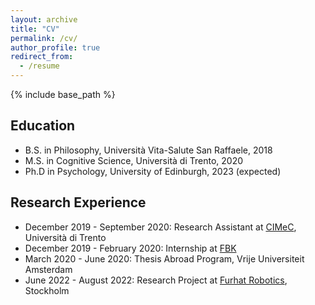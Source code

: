 ```yaml
---
layout: archive
title: "CV"
permalink: /cv/
author_profile: true
redirect_from:
  - /resume
---
```


{% include base_path %}

Education
---
* B.S. in Philosophy, Università Vita-Salute San Raffaele, 2018
* M.S. in Cognitive Science, Università di Trento, 2020
* Ph.D in Psychology, University of Edinburgh, 2023 (expected)

Research Experience
---
* December 2019 - September 2020: Research Assistant at [CIMeC](https://www.cimec.unitn.it), Università di Trento
* December 2019 - February 2020: Internship at [FBK](https://www.fbk.eu/en/)
* March 2020 - June 2020: Thesis Abroad Program, Vrije Universiteit Amsterdam
* June 2022 - August 2022: Research Project at [Furhat Robotics](https://furhatrobotics.com/), Stockholm

